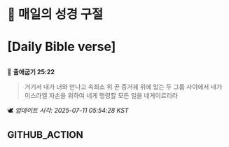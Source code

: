 # 🙏 매일의 성경 구절
# [Daily Bible verse]
##
<!-- START_BIBLE_VERSE -->
📖 **출애굽기 25:22**
> 거기서 내가 너와 만나고 속죄소 위 곧 증거궤 위에 있는 두 그룹 사이에서 내가 이스라엘 자손을 위하여 네게 명령할 모든 일을 네게이르리라

🕊️ _업데이트 시각: 2025-07-11 05:54:28 KST_
  <!-- END_BIBLE_VERSE -->
## GITHUB_ACTION
